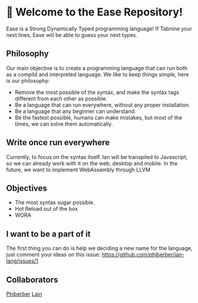 # 👋 Welcome to the Ease Repository!

Ease is a Strong Dynamically Typed programming language! If Tabnine your next lines, Ease will be able to guess your next types.

## Philosophy
Our main objective is to create a programming language that can run both as a compild and interpreted language. We like to keep things simple, here is our philosophy:

- Remove the most possible of the syntax, and make the syntax tags different from each other as possible.
- Be a language that can run everywhere, without any proper installation.
- Be a language that any beginner can understand.
- Be the fastest possible, humans can make mistakes, but most of the times, we can solve them automatically.

## Write once run everywhere
Currently, to focus on the syntax itself. Ian will be transpiled to Javascript, so we can already work with it on the web, desktop and mobile. In the future, we want to implement WebAssembly through LLVM

## Objectives
- The most syntax sugar possible.
- Hot Reload out of the box
- WORA

## I want to be a part of it
The first thing you can do is help we deciding a new name for the language, just comment your ideas on this issue: https://github.com/phiberber/ian-lang/issues/1

## Collaborators

[Phiberber](https://github.com/phiberber)
[Lain](https://github.com/gpeterin)

